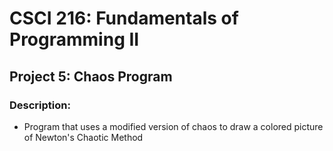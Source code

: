 # CSCI 216: Fundamentals of Programming II
## Project 5: Chaos Program
### Description:
* Program that uses a modified version of chaos to draw a colored picture of Newton's Chaotic Method 

